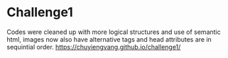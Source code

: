 # Challenge1
Codes were cleaned up with more logical structures and use of semantic html, 
images now also have alternative tags and head attributes are in sequintial
order.
https://chuyiengvang.github.io/challenge1/
